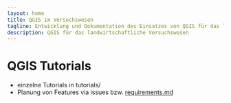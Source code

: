 ```yaml
---
layout: home
title: QGIS im Versuchswesen
tagline: Entwicklung und Dokumentation des Einsatzes von QGIS für das landwirtschaftliche Versuchswesen
description: QGIS für das landwirtschaftliche Versuchswesen
---
```


# QGIS Tutorials

* einzelne Tutorials in tutorials/
* Planung von Features via issues bzw. [requirements.md](requirements.md)
